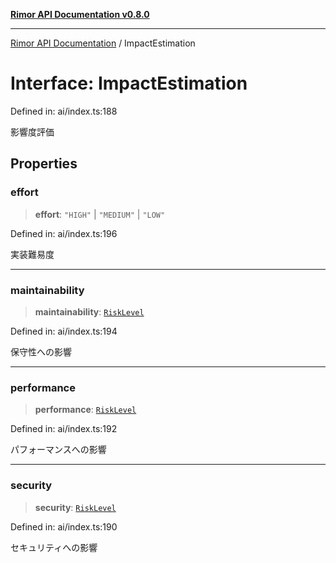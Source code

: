 [**Rimor API Documentation v0.8.0**](../README.md)

***

[Rimor API Documentation](../globals.md) / ImpactEstimation

# Interface: ImpactEstimation

Defined in: ai/index.ts:188

影響度評価

## Properties

### effort

> **effort**: `"HIGH"` \| `"MEDIUM"` \| `"LOW"`

Defined in: ai/index.ts:196

実装難易度

***

### maintainability

> **maintainability**: [`RiskLevel`](../type-aliases/RiskLevel.md)

Defined in: ai/index.ts:194

保守性への影響

***

### performance

> **performance**: [`RiskLevel`](../type-aliases/RiskLevel.md)

Defined in: ai/index.ts:192

パフォーマンスへの影響

***

### security

> **security**: [`RiskLevel`](../type-aliases/RiskLevel.md)

Defined in: ai/index.ts:190

セキュリティへの影響
